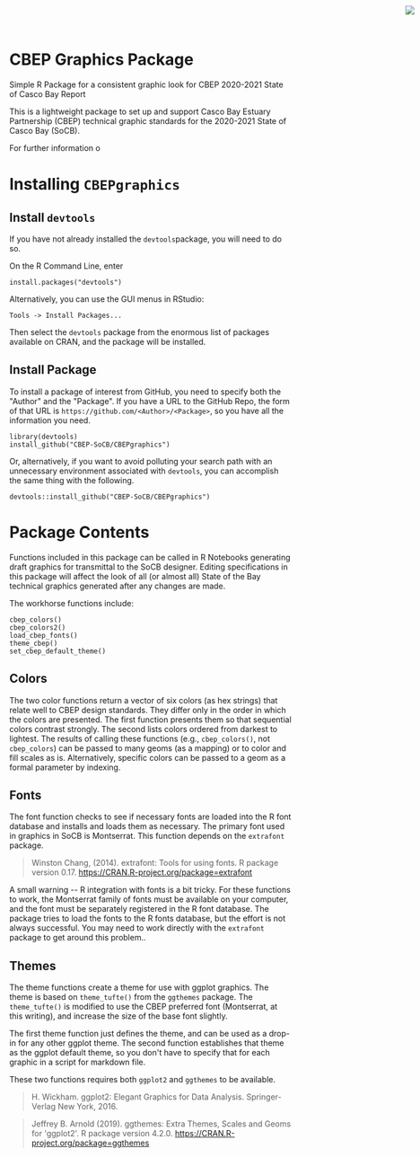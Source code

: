 # CBEP Graphics Package

<img
    src="https://www.cascobayestuary.org/wp-content/uploads/2014/04/logo_sm.jpg"
    style="position:absolute;top:10px;right:10px;" />

Simple R Package for a consistent graphic look for CBEP 2020-2021 State of Casco 
Bay Report

This is a lightweight package to set up and support Casco Bay Estuary Partnership
(CBEP) technical graphic standards for the 2020-2021 State of Casco Bay (SoCB).

For further information o

# Installing `CBEPgraphics`
## Install `devtools`
If you have not already installed the `devtools`package, 
you will need to do so.

On the R Command Line, enter

`install.packages("devtools")`

Alternatively, you can use the GUI menus in RStudio:

`Tools -> Install Packages... `

Then select the `devtools` package from  the enormous list 
of packages available on CRAN, and the package will be 
installed.

## Install Package

To install a package of interest from GitHub, you need 
to specify both the "Author" and the "Package".  If you 
have a URL to the GitHub Repo, the form of that URL is 
`https://github.com/<Author>/<Package>`, so you have all
the information you need.

```	
library(devtools)
install_github("CBEP-SoCB/CBEPgraphics")
```

Or, alternatively, if you want to avoid polluting your 
search path with an unnecessary environment associated
with `devtools`, you can accomplish the same thing with
the following.

```
devtools::install_github("CBEP-SoCB/CBEPgraphics")
```

# Package Contents
Functions included in this package can be called in R Notebooks
generating draft graphics for transmittal to the SoCB designer.
Editing specifications in this package will affect the look of
all (or almost all) State of the Bay technical graphics generated after any
changes are made.

The workhorse functions include:

    cbep_colors()
    cbep_colors2()
    load_cbep_fonts()
    theme_cbep()
    set_cbep_default_theme()
    
## Colors
The two color functions return a vector of six colors (as hex strings) that
relate well to CBEP design standards.  They differ only in the order in which
the colors are presented.  The first function presents them so that sequential
colors contrast strongly. The second lists colors ordered from darkest to
lightest.  The results of calling these functions (e.g., `cbep_colors()`, not
`cbep_colors`) can be passed to many geoms (as a mapping) or to color and
fill scales as is. Alternatively, specific colors can be passed to a geom as a 
formal parameter by indexing. 

## Fonts
The font function checks to see if necessary fonts are loaded into the R font
database and installs and loads them as necessary.  The primary font used in 
graphics in SoCB is Montserrat.  This function depends on the `extrafont` 
package.  

> Winston Chang, (2014). extrafont: Tools for using fonts. R package version 0.17.
> https://CRAN.R-project.org/package=extrafont

A small warning -- R integration with fonts is a bit tricky. For these functions
to work, the Montserrat family of fonts must be available on your computer, and
the font must be separately registered in the R font database. The package tries 
to load the fonts to the R fonts database, but the effort is not always 
successful.  You may need to work directly with the `extrafont` package to get
around this problem..

## Themes
The theme functions create a theme for use with ggplot graphics.  The theme is
based on `theme_tufte()` from the `ggthemes` package.  The `theme_tufte()` is
modified to use the CBEP preferred font (Montserrat, at this writing), and
increase the size of the base font slightly.

The first theme function just defines the theme, and can be used as a drop-in
for any other ggplot theme.  The second function establishes that theme as the
ggplot default theme, so you don't have to specify that for each graphic in a
script for markdown file.

These two functions requires both `ggplot2` and `ggthemes` to be available.

> H. Wickham. ggplot2: Elegant Graphics for Data Analysis.
> Springer-Verlag New York, 2016.

>  Jeffrey B. Arnold (2019). ggthemes: Extra Themes, Scales and Geoms for
>  'ggplot2'. R package version 4.2.0.
>  https://CRAN.R-project.org/package=ggthemes

